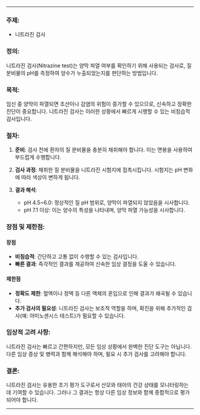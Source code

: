 

---
### 주제:
- 니트라진 검사

### 정의:
니트라진 검사(Nitrazine test)는 양막 파열 여부를 확인하기 위해 사용되는 검사로, 질 분비물의 pH를 측정하여 양수가 누출되었는지를 판단하는 방법입니다.

### 목적:
임신 중 양막이 파열되면 조산이나 감염의 위험이 증가할 수 있으므로, 신속하고 정확한 진단이 중요합니다. 니트라진 검사는 이러한 상황에서 빠르게 시행할 수 있는 비침습적 검사입니다.

### 절차:
1. **준비**: 검사 전에 환자의 질 분비물을 충분히 채취해야 합니다. 이는 면봉을 사용하여 부드럽게 수행합니다.
   
2. **검사 과정**: 채취한 질 분비물을 니트라진 시험지에 접촉시킵니다. 시험지는 pH 변화에 따라 색상이 변하게 됩니다.
   
3. **결과 해석**:
   - pH 4.5~6.0: 정상적인 질 pH 범위로, 양막이 파열되지 않았음을 시사합니다.
   - pH 7.1 이상: 이는 양수의 특성을 나타내며, 양막 파열 가능성을 시사합니다.

### 장점 및 제한점:

#### 장점
- **비침습적**: 간단하고 고통 없이 수행할 수 있는 검사입니다.
- **빠른 결과**: 즉각적인 결과를 제공하여 신속한 임상 결정을 도울 수 있습니다.

#### 제한점
- **정확도 제한**: 혈액이나 정액 등 다른 액체의 혼입으로 인해 결과가 왜곡될 수 있습니다.
- **추가 검사의 필요성**: 니트라진 검사는 보조적 역할을 하며, 확진을 위해 추가적인 검사(예: 아미노센시스 테스트)가 필요할 수 있습니다.

### 임상적 고려 사항:
니트라진 검사는 빠르고 간편하지만, 모든 임상 상황에서 완벽한 진단 도구는 아닙니다. 다른 임상 증상 및 병력과 함께 해석해야 하며, 필요 시 추가 검사를 고려해야 합니다.

### 결론:
니트라진 검사는 유용한 초기 평가 도구로서 산모와 태아의 건강 상태를 모니터링하는 데 기여할 수 있습니다. 그러나 그 결과는 항상 다른 임상 정보와 함께 종합적으로 평가되어야 합니다.

---